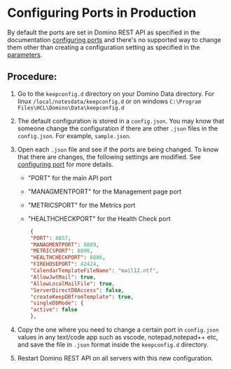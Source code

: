 #  Configuring Ports in Production

By default the ports are set in Domino REST API as specified in the documentation [configuring ports](../../tutorial/installconfig/configuringPorts.md)  and there's no supported way to change them other than creating a configuration setting as specified in the [parameters](../../references/quickreference/parameters.md).


## Procedure:

1. Go to the `keepconfig.d` directory on your Domino Data directory. For linux `/local/notesdata/keepconfig.d` or on windows `C:\Program Files\HCL\Domino\Data\keepconfig.d` 
2. The default configuration is stored in a `config.json`. 
    You may know that someone change the configuration if there are other `.json` files in the `config.json`. For example, `sample.json`.
3. Open each `.json` file and see if the ports are being changed. To know that there are changes, the following settings are modified. See [configuring port](../../tutorial/installconfig/configuringPorts.md) for more details.

    - "PORT" for the main API port

    - "MANAGMENTPORT" for the Management page port

    - "METRICSPORT" for the Metrics port

    - "HEALTHCHECKPORT" for the Health Check port


    ```json    
        {
        "PORT": 8857,
        "MANAGMENTPORT": 8889,
        "METRICSPORT": 8890,
        "HEALTHCHECKPORT": 8886,
        "FIREHOSEPORT": 42424,
        "CalendarTemplateFileName": "mail12.ntf",
        "AllowJwtMail": true,
        "AllowLocalMailFile": true,
        "ServerDirectDBAccess": false,
        "createKeepDBfromTemplate": true,
        "singleDbMode": {
        "active": false
        },
    ``` 

4. Copy the one where you need to change a certain port in `config.json` values in any text/code app such as vscode, notepad,notepad++ etc, and save the file in `.json` format inside the `keepconfig.d` directory.
 

6. Restart Domino REST API on all servers with this new configuration.